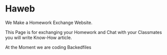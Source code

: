 # Haweb
We Make a Homework Exchange Website.

This Page is for exchanging your Homework and Chat with your Classmates you will write Know-How article.

At the Moment we are coding Backedfiles
